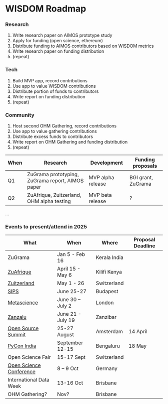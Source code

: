 # WISDOM Roadmap

### Research
1. Write research paper on AIMOS prototype study
2. Apply for funding (open science, ethereum)
3. Distribute funding to AIMOS contributors based on WISDOM metrics
4. Write research paper on funding distribution
5. (repeat)

### Tech
1. Build MVP app, record contributions
2. Use app to value WISDOM contributions
3. Distribute portion of funds to contributors
4. Write report on funding distribution
5. (repeat)

### Community
1. Host second OHM Gathering, record contributions
2. Use app to value gathering contributions
3. Distribute excess funds to contributors
4. Write report on OHM Gathering and funding distribution
5. (repeat)

| When | Research | Development | Funding proposals |
| --- | --- | --- | --- |
| Q1 | ZuGrama prototyping, ZuGrama report, AIMOS paper | MVP alpha release | BGI grant, ZuGrama | 
| Q2 | ZuAfrique, Zuitzerland, OHM alpha testing | MVP beta release | ? |
...

### Events to present/attend in 2025

| What    | When | Where | Proposal Deadline |
| --- | --- | --- | --- |
| ZuGrama | Jan 5 - Feb 16 | Kerala India | 
| [ZuAfrique](https://zuafrique.onrender.com/) | April 15 - May 6 | Kilifi Kenya |
| [Zuitzerland](https://zuitzerland.ch/) | May 1 - 26 | Switzerland |
| [SIPS](https://www.improvingpsych.org/SIPS2025/) | June 25-27 | Budapest |
| [Metascience](https://metascience.info/) | June 30 – July 2 | London |
| [Zanzalu](https://lu.ma/1kzrdu3s) | June 21 - July 19 | Zanzibar |
| [Open Source Summit](https://events.linuxfoundation.org/open-source-summit-europe/program/cfp/) | 25-27 August | Amsterdam | 14 April |
| [PyCon India](https://in.pycon.org/2025/cfp/) | September 12-15 | Bengaluru | 18 May |
| Open Science Fair | 15-17 Sept | Switzerland |
| [Open Science Conference](https://www.open-science-conference.eu/) | 8 – 9 Oct | Germany |
| International Data Week | 13-16 Oct | Brisbane |
| OHM Gathering? | Nov? | Brisbane | 
